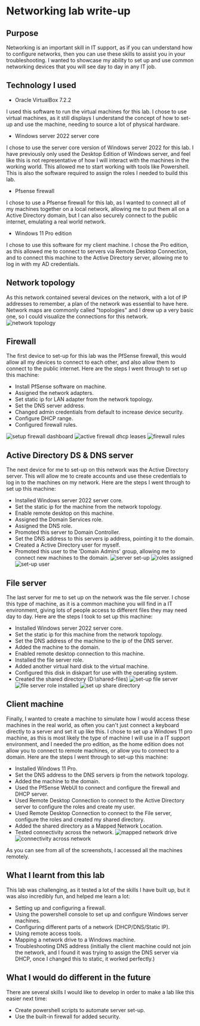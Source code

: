 # Networking lab write-up

## Purpose

Networking is an important skill in IT support, as if you can understand how to configure networks, then you can use these skills to assist you in your troubleshooting. I wanted to showcase my ability to set up and use common networking devices that you will see day to day in any IT job.

## Technology I used

* Oracle VirtualBox 7.2.2

I used this software to run the virtual machines for this lab. I chose to use virtual machines, as it still displays I understand the concept of how to set-up and use the machine, needing to source a lot of physical hardware.

* Windows server 2022 server core

I chose to use the server core version of Windows server 2022 for this lab. I have previously only used the Desktop Edition of Windows server, and feel like this is not representative of how I will interact with the machines in the working world. This allowed me to start working with tools like Powershell. This is also the software required to assign the roles I needed to build this lab.

* Pfsense firewall

I chose to use a Pfsense firewall for this lab, as I wanted to connect all of my machines together on a local network, allowing me to put them all on a Active Directory domain, but I can also securely connect to the public internet, emulating a real world network.

* Windows 11 Pro edition

I chose to use this software for my client machine. I chose the Pro edition, as this allowed me to connect to servers via Remote Desktop Connection, and to connect this machine to the Active Directory server, allowing me to log in with my AD credentials.

## Network topology

As this network contained several devices on the network, with a lot of IP addresses to remember, a plan of the network was essential to have here. Network maps are commonly called "topologies" and I drew up a very basic one, so I could visualize the connections for this network.
![network topology](screenshots/network-topology.png)

## Firewall

The first device to set-up for this lab was the PfSense firewall, this would allow all my devices to connect to each other, and also allow them to connect to the public internet. Here are the steps I went through to set up this machine:

* Install PfSense software on machine.
* Assigned the network adapters.
* Set static ip for LAN adapter from the network topology.
* Set the DNS server address.
* Changed admin credentials from default to increase device security.
* Configure DHCP range.
* Configured firewall rules.

![setup firewall dashboard](screenshots/firewall-dashboard.png)
![active firewall dhcp leases](screenshots/firewall-dhcp.png)
![firewall rules](screenshots/firewall-rules)

## Active Directory DS & DNS server

The next device for me to set-up on this network was the Active Directory server. This will allow me to create accounts and use these credentials to log in to the machines on my network. Here are the steps I went through to set up this machine:

* Installed Windows server 2022 server core.
* Set the static ip for the machine from the network topology. 
* Enable remote desktop on this machine.
* Assigned the Domain Services role.
* Assigned the DNS role.
* Promoted this server to Domain Controller.
* Set the DNS address to this servers ip address, pointing it to the domain.
* Created a Active Directory user for myself.
* Promoted this user to the 'Domain Admins' group, allowing me to connect new machines to the domain.
![server set-up](screenshots/dc-server-setup.png)
![roles assigned](screenshots/ad-ds-and-dns-roles.png)
![set-up user](screenshots/setup-ad-user.png)

## File server

The last server for me to set up on the network was the file server. I chose this type of machine, as it is a common machine you will find in a IT environment, giving lots of people access to different files they may need day to day. Here are the steps I took to set up this machine:

* Installed Windows server 2022 server core.
* Set the static ip for this machine from the network topology.
* Set the DNS address of the machine to the ip of the DNS server.
* Added the machine to the domain.
* Enabled remote desktop connection to this machine.
* Installed the file server role.
* Added another virtual hard disk to the virtual machine.
* Configured this disk in diskpart for use with the operating system.
* Created the shared directory (D:\shared-files)
![set-up file server](screenshots/file-server-setup.png)
![file server role installed](screenshots/file-server-role.png)
![set up share directory](screenshots/smbshare-setup.png)

## Client machine

Finally, I wanted to create a machine to simulate how I would access these machines in the real world, as often you can't just connect a keyboard directly to a server and set it up like this. I chose to set up a Windows 11 pro machine, as this is most likely the type of machine I will use in a IT support environment, and I needed the pro edition, as the home edition does not allow you to connect to remote machines, or allow you to connect to a domain. Here are the steps I went through to set-up this machine:

* Installed Windows 11 Pro.
* Set the DNS address to the DNS servers ip from the network topology.
* Added the machine to the domain.
* Used the PfSense WebUI to connect and configure the firewall and DHCP server.
* Used Remote Desktop Connection to connect to the Active Directory server to configure the roles and create my user.
* Used Remote Desktop Connection to connect to the File server, configure the roles and created my shared directory.
* Added the shared directory as a Mapped Network Location.
* Tested connectivity across the network.
![mapped network drive](screenshots/mapped-network-drive.png)
![connectivity across network](screenshots/connectivity-across-network.png)

As you can see from all of the screenshots, I accessed all the machines remotely.

## What I learnt from this lab

This lab was challenging, as it tested a lot of the skills I have built up, but it was also incredibly fun, and helped me learn a lot:

* Setting up and configuring a firewall.
* Using the powershell console to set up and configure Windows server machines.
* Configuring different parts of a network (DHCP/DNS/Static IP).
* Using remote access tools.
* Mapping a network drive to a Windows machine.
* Troubleshooting DNS address (initially the client machine could not join the network, and I found it was trying to assign the DNS server via DHCP, once I changed this to static, it worked perfectly.)

## What I would do different in the future

There are several skills I would like to develop in order to make a lab like this easier next time:

* Create powershell scripts to automate server set-up.
* Use the built-in firewall for added security.

